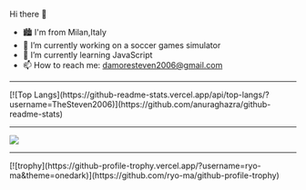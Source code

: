 Hi there 👋


- 🏙 I'm from Milan,Italy
- 🔭 I’m currently working on a soccer games simulator
- 🌱 I’m currently learning JavaScript
- 📫 How to reach me: damoresteven2006@gmail.com
<hr>
[![Top Langs](https://github-readme-stats.vercel.app/api/top-langs/?username=TheSteven2006)](https://github.com/anuraghazra/github-readme-stats)
<hr>
<img src="https://github-readme-stats.vercel.app/api?username=TheSteven2006&count_private=true&theme=radical&show_icons=true"/>
<hr>
[![trophy](https://github-profile-trophy.vercel.app/?username=ryo-ma&theme=onedark)](https://github.com/ryo-ma/github-profile-trophy)
